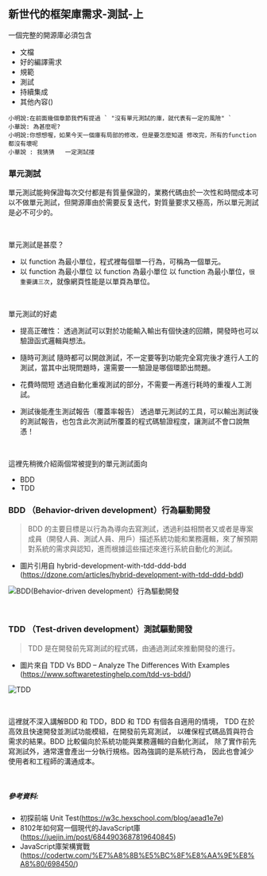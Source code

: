 ## 新世代的框架庫需求-測試-上
一個完整的開源庫必須包含
* 文檔
* 好的編譯需求
* 規範
* 測試
* 持續集成
* 其他內容()



```
小明說:在前面幾個章節我們有提過 ` "沒有單元測試的庫，就代表有一定的風險" `
小華說: 為甚麼呢?
小明說:你想想喔，如果今天一個庫有局部的修改，但是要怎麼知道 修改完，所有的function都沒有壞呢
小華說 : 我猜猜   一定測試搂

```

### 單元測試
單元測試能夠保證每次交付都是有質量保證的，業務代碼由於一次性和時間成本可以不做單元測試，但開源庫由於需要反复迭代，對質量要求又極高，所以單元測試是必不可少的。


</br>

單元測試是甚麼？
- 以 function 為最小單位，程式裡每個單一行為，可稱為一個單元。
- 以 function 為最小單位 以 function 為最小單位 以 function 為最小單位，` 很重要講三次 `，就像網頁性能是以單頁為單位。
</br>

單元測試的好處
- 提高正確性：
透過測試可以對於功能輸入輸出有個快速的回饋，開發時也可以驗證函式邏輯與想法。

- 隨時可測試
隨時都可以開啟測試，不一定要等到功能完全寫完後才進行人工的測試，當其中出現問題時，還需要一一驗證是哪個環節出問題。

- 花費時間短
透過自動化重複測試的部分，不需要一再進行耗時的重複人工測試。

- 測試後能產生測試報告（覆蓋率報告）
透過單元測試的工具，可以輸出測試後的測試報告，也包含此次測試所覆蓋的程式碼驗證程度，讓測試不會口說無憑！

</br>

這裡先稍微介紹兩個常被提到的單元測試面向

- BDD
- TDD 

### BDD （Behavior-driven development）行為驅動開發
> BDD 的主要目標是以行為為導向去寫測試，透過利益相關者又或者是專案成員（開發人員、測試人員、用戶）描述系統功能和業務邏輯，來了解預期對系統的需求與認知，進而根據這些描述來進行系統自動化的測試。

- 圖片引用自 hybrid-development-with-tdd-ddd-bdd (https://dzone.com/articles/hybrid-development-with-tdd-ddd-bdd)

![BDD(Behavior-driven development）行為驅動開發](https://raw.githubusercontent.com/tp953704/IT-Contest/master/img/BDD.jpg)

</br>

### TDD （Test-driven development）測試驅動開發
> TDD 是在開發前先寫測試的程式碼，由通過測試來推動開發的進行。

- 圖片來自 TDD Vs BDD – Analyze The Differences With Examples (https://www.softwaretestinghelp.com/tdd-vs-bdd/)

![TDD](https://raw.githubusercontent.com/tp953704/IT-Contest/master/img/TDD-Flowchart.jpg)

</br>

這裡就不深入講解BDD 和 TDD，BDD 和 TDD 有個各自適用的情境，
TDD 在於高效且快速開發並測試功能模組，在開發前先寫測試，
以確保程式碼品質與符合需求的結果。BDD 比較偏向於系統功能與業務邏輯的自動化測試，
除了實作前先寫測試外，通常還會產出一分執行規格。因為強調的是系統行為，
因此也會減少使用者和工程師的溝通成本。

</br>




##### 參考資料: 
- 初探前端 Unit Test(https://w3c.hexschool.com/blog/aead1e7e)
- 8102年如何寫一個現代的JavaScript庫(https://juejin.im/post/6844903687819640845)
- JavaScript庫架構實戰(https://codertw.com/%E7%A8%8B%E5%BC%8F%E8%AA%9E%E8%A8%80/698450/)
